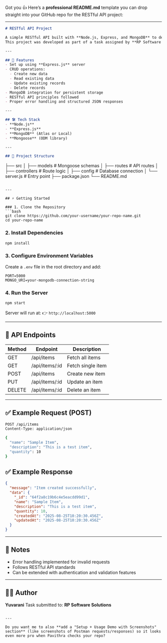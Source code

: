 Got you 👍 Here’s a **professional README.md** template you can drop straight into your GitHub repo for the RESTful API project:

---

```markdown
# RESTful API Project

A simple RESTful API built with **Node.js, Express, and MongoDB** to demonstrate CRUD operations.  
This project was developed as part of a task assigned by **RP Software Solutions**.

---

## 🚀 Features
- Set up using **Express.js** server
- CRUD operations:
  - Create new data
  - Read existing data
  - Update existing records
  - Delete records
- MongoDB integration for persistent storage
- RESTful API principles followed
- Proper error handling and structured JSON responses

---

## 🛠️ Tech Stack
- **Node.js**
- **Express.js**
- **MongoDB** (Atlas or Local)
- **Mongoose** (ODM library)

---

## 📂 Project Structure
```

├── src
│   ├── models        # Mongoose schemas
│   ├── routes        # API routes
│   ├── controllers   # Route logic
│   ├── config        # Database connection
│   └── server.js     # Entry point
├── package.json
└── README.md

````

---

## ⚡ Getting Started

### 1. Clone the Repository
```bash
git clone https://github.com/your-username/your-repo-name.git
cd your-repo-name
````

### 2. Install Dependencies

```bash
npm install
```

### 3. Configure Environment Variables

Create a `.env` file in the root directory and add:

```env
PORT=5000
MONGO_URI=your-mongodb-connection-string
```

### 4. Run the Server

```bash
npm start
```

Server will run at:
👉 `http://localhost:5000`

---

## 📌 API Endpoints

| Method | Endpoint        | Description       |
| ------ | --------------- | ----------------- |
| GET    | /api/items      | Fetch all items   |
| GET    | /api/items/\:id | Fetch single item |
| POST   | /api/items      | Create new item   |
| PUT    | /api/items/\:id | Update an item    |
| DELETE | /api/items/\:id | Delete an item    |

---

## ✅ Example Request (POST)

```bash
POST /api/items
Content-Type: application/json

{
  "name": "Sample Item",
  "description": "This is a test item",
  "quantity": 10
}
```

## ✅ Example Response

```json
{
  "message": "Item created successfully",
  "data": {
    "_id": "64f2a8c19b6c4e5eacdd99d1",
    "name": "Sample Item",
    "description": "This is a test item",
    "quantity": 10,
    "createdAt": "2025-08-25T10:20:30.456Z",
    "updatedAt": "2025-08-25T10:20:30.456Z"
  }
}
```

---

## 📖 Notes

* Error handling implemented for invalid requests
* Follows RESTful API standards
* Can be extended with authentication and validation features

---

## 👨‍💻 Author

**Yuvarani**
Task submitted to: **RP Software Solutions**

```

---

Do you want me to also **add a "Setup + Usage Demo with Screenshots" section** (like screenshots of Postman requests/responses) so it looks even more pro when Pavithra checks your repo?
```
